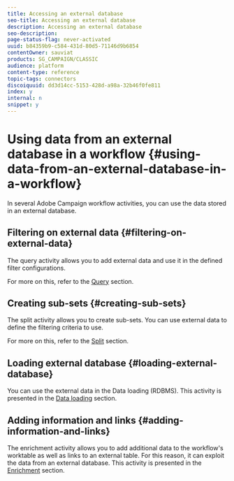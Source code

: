 ```yaml
---
title: Accessing an external database
seo-title: Accessing an external database
description: Accessing an external database
seo-description: 
page-status-flag: never-activated
uuid: b84359b9-c584-431d-80d5-71146d9b6854
contentOwner: sauviat
products: SG_CAMPAIGN/CLASSIC
audience: platform
content-type: reference
topic-tags: connectors
discoiquuid: dd3d14cc-5153-428d-a98a-32b46f0fe811
index: y
internal: n
snippet: y
---
```


# Using data from an external database in a workflow {#using-data-from-an-external-database-in-a-workflow}

In several Adobe Campaign workflow activities, you can use the data stored in an external database.

## Filtering on external data {#filtering-on-external-data}

The query activity allows you to add external data and use it in the defined filter configurations.

For more on this, refer to the [Query](../../workflow/using/targeting-data.md#selecting-data) section.

## Creating sub-sets {#creating-sub-sets}

The split activity allows you to create sub-sets. You can use external data to define the filtering criteria to use.

For more on this, refer to the [Split](../../workflow/using/split.md) section.

## Loading external database {#loading-external-database}

You can use the external data in the Data loading (RDBMS). This activity is presented in the [Data loading](../../workflow/using/data-loading--rdbms-.md) section.

## Adding information and links {#adding-information-and-links}

The enrichment activity allows you to add additional data to the workflow's worktable as well as links to an external table. For this reason, it can exploit the data from an external database. This activity is presented in the [Enrichment](../../workflow/using/enrichment.md) section.
